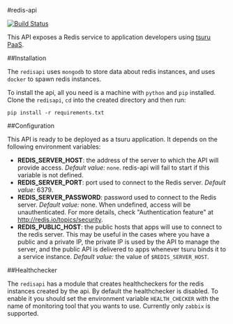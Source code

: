 #redis-api

[![Build Status](https://travis-ci.org/tsuru/redis-api.png?branch=master)](https://travis-ci.org/tsuru/redis-api)

This API exposes a Redis service to application developers using [tsuru
PaaS](http://tsuru.io).

##Installation

The `redisapi` uses `mongodb` to store data about redis instances, and uses `docker` to spawn redis instances.

To install the api, all you need is a machine with `python` and `pip` installed. Clone the `redisapi`, `cd` into the created directory and then run: 

    pip install -r requirements.txt

##Configuration

This API is ready to be deployed as a tsuru application. It depends on the
following environment variables:

* **REDIS_SERVER_HOST**: the address of the server to which the API will
  provide access. _Default value:_ ``none``. redis-api will fail to start if
  this variable is not defined.
* **REDIS_SERVER_PORT**: port used to connect to the Redis server. _Default
  value:_ 6379.
* **REDIS_SERVER_PASSWORD**: password used to connect to the Redis server.
  _Default value:_ none. When undefined, access will be unauthenticated. For more
  details, check "Authentication feature" at <http://redis.io/topics/security>.
* **REDIS_PUBLIC_HOST**: the public hosts that apps will use to connect to
  the redis server. This may be useful in the cases where you have a public and
  a private IP, the private IP is used by the API to manage the server, and the
  public API is delivered to apps whenever tsuru binds it to a service
  instance. _Default value:_ the value of ``$REDIS_SERVER_HOST``.

##Healthchecker

The `redisapi` has a module that creates healthcheckers for the redis instances created by the api. By default
the healthchecker is disabled. To enable it you should set the environment variable `HEALTH_CHECKER` with the
name of monitoring tool that you wants to use. Currently only `zabbix` is supported.
